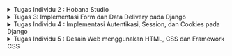 <details>
<summary> Tugas Individu 2 : Hobana Studio </summary>
Nama    : Clara Aurelia Setiady  <br>
NPM     : 23036217304  <br>
Kelas   : PBP C  

## Link PWS
http://clara-aurelia-hobanastudioo.pbp.cs.ui.ac.id

## Proses Pembuatan Proyek Django
1. Membuat repository baru dengan nama `hobana-studio`.
2. Membuat folder lokal baru dan menginisiasi git dengan:  
   ```bash
    git init
    ```
3. Clone repository tersebut dengan
    ```bash
   git clone <Link repository>
    ```
4. Mengaktifkan virtual environment dengan
   ```bash
   python -m venv env
    ```
    ```bash
   env\Scripts\activate
    ```
   - Virtual Environment ini membuat lingkungan terisolasi bagi proyek Python dan memungkinkan setiap proyek memiliki versi paket dan dependensi yang berbeda-beda tanpa mempengaruhi proyek lain. Berguna untuk menghindari konflik ketika bekerja pada banyak proyek.
    
8. Mempersiapkan modul / komponen yang diperlukan (library, framework, atau package) dengan membuat berkas requirements.txt yang berisi:
    ```
    django
    gunicorn
    whitenoise
    psycopg2-binary
    requests
    urllib3
    ```
    - Django -> framework web berbasis Python untuk membangun aplikasi web dengan cepat dan efisien.
    - Gunicorn -> Green Unicorn sebagai server produksi untuk aplikasi web Python dan menangani permintaan HTTP, agar ideal untuk deployment. 
    - WhiteNoise -> memungkinkan aplikasi untuk pengelolaan file statis (Ex: CSS, JavaScript, dan gambar) secara langsung tanpa memerlukan server HTTP tambahan.
    - Psycopg2-binary -> menghubungkan aplikasi Python dengan database query SQL.
    - Requests -> memudahkan pengiriman HTTP requests (GET / POST) dengan API sederhana, untuk mengambil data dari API eksternal.
    - Urllib3 -> mendasari requests, menyediakan alat untuk bekerja dengan koneksi HTTP, mendukung koneksi persistensi, menangani request HTTP
      
9. Meng-install requirements tersebut dengan
    ```
   python -m pip install -r requirements.txt
    ```
10. Membuat proyek Django dengan
    ```
    django-admin startproject hobana_studio .
    ```
12. Konfigurasi Proyek & Menjalankan Server. Pada settings.py, tambahkan string berikut pada ALLOWED_HOSTS:
    ```
    ...
    ALLOWED_HOSTS = ["localhost", "127.0.0.1"]
    ...
    ```
    Lalu, jalankan server dengan
    ```
    python manage.py runserver
    ```     
    - Dalam konteks deployment, `ALLOWED_HOSTS` berfungsi sebagai daftar host yang diizinkan untuk mengakses aplikasi web.  Dengan menetapkan nilai di atas, akan mengizinkan akses dari host lokal, artinya hanya bisa diakses dari jaringan sendiri saja. Namun, apabila men-deploy aplikasi ke suatu server, pastikan untuk menambahkan host dari server tersebut pada `ALLOWED_HOSTS`. Kalau jaringan lokal saja, berarti nama domain dan alamat IP khususnya `localhost` dan `127.0.0.1`. (sudah dapat diakses di `http://localhost:8000`)
    - Menghentikan Server -> `Control + C`    
    - Menonaktifkan Virtual Environment -> `deactivate`
14. Tambahkan berkas `.gitignore` dengan isi
    ```
    # Django
    *.log
    *.pot
    *.pyc
    __pycache__
    db.sqlite3
    media
    
    # Backup files
    *.bak
    
    # If you are using PyCharm
    # User-specific stuff
    .idea/**/workspace.xml
    .idea/**/tasks.xml
    .idea/**/usage.statistics.xml
    .idea/**/dictionaries
    .idea/**/shelf
    
    # AWS User-specific
    .idea/**/aws.xml
    
    # Generated files
    .idea/**/contentModel.xml
    .DS_Store
    
    # Sensitive or high-churn files
    .idea/**/dataSources/
    .idea/**/dataSources.ids
    .idea/**/dataSources.local.xml
    .idea/**/sqlDataSources.xml
    .idea/**/dynamic.xml
    .idea/**/uiDesigner.xml
    .idea/**/dbnavigator.xml
    
    # Gradle
    .idea/**/gradle.xml
    .idea/**/libraries
    
    # File-based project format
    *.iws
    
    # IntelliJ
    out/
    
    # JIRA plugin
    atlassian-ide-plugin.xml
    
    # Python
    *.py[cod]
    *$py.class
    
    # Distribution / packaging
    .Python build/
    develop-eggs/
    dist/
    downloads/
    eggs/
    .eggs/
    lib/
    lib64/
    parts/
    sdist/
    var/
    wheels/
    *.egg-info/
    .installed.cfg
    *.egg
    *.manifest
    *.spec
    
    # Installer logs
    pip-log.txt
    pip-delete-this-directory.txt
    
    # Unit test / coverage reports
    htmlcov/
    .tox/
    .coverage
    .coverage.*
    .cache
    .pytest_cache/
    nosetests.xml
    coverage.xml
    *.cover
    .hypothesis/
    
    # Jupyter Notebook
    .ipynb_checkpoints
    
    # pyenv
    .python-version
    
    # celery
    celerybeat-schedule.*
    
    # SageMath parsed files
    *.sage.py
    
    # Environments
    .env
    .venv
    env/
    venv/
    ENV/
    env.bak/
    venv.bak/
    
    # mkdocs documentation
    /site
    
    # mypy
    .mypy_cache/
    
    # Sublime Text
    *.tmlanguage.cache
    *.tmPreferences.cache
    *.stTheme.cache
    *.sublime-workspace
    *.sublime-project
    
    # sftp configuration file
    sftp-config.json
    
    # Package control specific files Package
    Control.last-run
    Control.ca-list
    Control.ca-bundle
    Control.system-ca-bundle
    GitHub.sublime-settings
    
    # Visual Studio Code
    .vscode/*
    !.vscode/settings.json
    !.vscode/tasks.json
    !.vscode/launch.json
    !.vscode/extensions.json
    .history
    ```
    - Berkas ini digunakan untuk menentukan berkas-berkas dan direktori yang dapat diabaikan oleh Git. Berkas yang tercantum tidak akan dilacak / diproses oleh Git

10. Unggah ke Repository dengan 
    ```
    git add .
    git commit -m "mau push git"
    git push -u origin <main>
    ```
    - Kalau ada perubahan dari repositorynya pull terlebih dahulu `git pull origin main`

11. Membuat aplikasi bernama main dengan
    ```
    python manage.py startapp main
    ```
    - Proyek (Project) adalah keseluruhan proyek web yang kamu bangun dengan menggunakan Django. Proyek berisi berbagai aplikasi yang berfungsi secara bersama untuk menciptakan situs web atau aplikasi web yang lengkap.
    - Aplikasi (Apps) adalah unit modular yang melakukan tugas-tugas spesifik dalam suatu proyek Django. Setiap aplikasi dapat memiliki model, tampilan, template, dan URL yang terkait dengannya. Aplikasi memungkinkanmu untuk membagi fungsionalitas proyek menjadi bagian-bagian terpisah yang dapat dikelola secara independen.
    - Ex : Django Project -> 1. Django App (Forum Diskusi), 2. Django App (List of Product), 3. Django App (Shopping Cart)

13. Menambahkan aplikasi tersebut ke `INSTALLED_APPS` pada berkas `settings.py`
    ```
    INSTALLED_APPS = [
        ...,
        'main'
    ]
    ```
14. Mengimplementasikan Template Dasar
    Pada main, buat direktori templates, lalu buat berkas baru main.html yang berisi:
    ```
    <h1>Aplikasi: </h1>
    <h1>{{ aplikasi }}</h1>
    
    <h5>NPM: </h5>
    <p>{{ npm }}<p>
    <h5>Name: </h5>
    <p>{{ name }}<p>
    <h5>Class: </h5>
    <p>{{ class }}<p>
    ```
    
14. Membuat views.py
    ```python
    from django.shortcuts import render
    
    # Create your views here.
    def show_main(request):
        context = {
            'aplikasi' : 'hobana studio',
            'npm' : '2306217304',
            'name': 'Clara Aurelia Setiady',
            'class': 'PBP C'
        }
    
        return render(request, "main.html", context)
    ```

15. Mengimplementasikan Model Dasar
Isi berkas models.py dengan  atribut name, price, description
    ```python
    from django.db import models
    
    class Product(models.Model):
        product_name = models.CharField(max_length=255)
        product_price = models.IntegerField
        product_description = models.TextField
    # Create your models here.
        @property
        def is_product_expensive(self):
            return self.product_price> 100000
    ```

16. Melakukan migrasi (cara Django melacak perubahan pada model basis data), 
    ```
    python manage.py makemigrations
    ```
    ```
    python manage.py migrate
    ```
    - Tiap kali ubah model atau nambah / ubah atribut harus melakukan migrasi

18. Menghubungkan View dan Template
    Integrasikan Komponen MVT. Pada view.py tambahkan:
    ```python
    from django.shortcuts import render
    
    # Create your views here.
    def show_main(request):
        context = {
            'aplikasi' : 'hobana studio',
            'npm' : '2306217304',
            'name': 'Clara Aurelia Setiady',
            'class': 'PBP C'
        }
    
        return render(request, "main.html", context)
    
    ```
    - Request -> objek permintaan HTTP yang dikirim oleh pengguna
    - Main.html -> berkas template yang digunakan untuk me-render tampilan
    - Context -> dictionary berisi data yang akan ditampilkan 

18. Routing URL, buat berkas `urls.py` di dalam direktori main, isi dengan:
    ```python
    from django.urls import path
    from main.views import show_main
    
    app_name = 'main'
    
    urlpatterns = [
        path(' ', show_main, name='show_main'),
    ]
    ```
    - urls.py untuk mengatur rute URL yang terkait dengan aplikasi main
    - Import path untuk mendefinisikan URL
    - Fungsi show_main sebagai tampilan yang akan ditampilkan ketika URL diakses
    - app_name diberikan untuk memberikan nama unik pada pola URL dalam aplikasi

19. Routing URL Proyek, buka berkas `urls.py` dalam direktori `hobana_studio` (bukan main), import fungsi include
    ```
    ...
    from django.urls import path, include
    ...
    ```
    
    ```
    urlpatterns = [
        ...
        path('', include('main.urls')),
        ...
    ]
    ```
    - urls.py pada proyek mengatur rute URL tingkat proyek
    - Include untuk mengimpor rute URL dari aplikasi lain (konteks ini, dari aplikasi main) ke dalam berkas urls.py proyek.
    - Path ‘ ‘ akan diarahkan ke rute yang didefinisikan dalam berkas urls.py aplikasi main. (kalau path nya ‘main/’, maka perlu akses https://localhost:8000/main/)

20. Deployment Melalui PWS, akses `https://pbp.cs.ui.ac.id` ,create new project (bebas), simpan project credentials, lalu pada settings.py proyek, tambahkan URL deployment PWS pada `ALLOWED_HOSTS` dengan format `<username-sso>-<nama proyek>.pbp.cs.ui.ac.id` -> `clara-aurelia-hobanastudio.pbp.cs.ui.ac.id`
    ```
    ALLOWED_HOSTS = ["localhost", "127.0.0.1", "clara-aurelia-hobanastudio.pbp.cs.ui.ac.id"]
    ```
    Apabila ada perubahan ketikkan:
    ```
    git push pws main:master
    ```


## 2. Buatlah bagan yang berisi request client ke web aplikasi berbasis Django beserta responnya dan jelaskan pada bagan tersebut kaitan antara urls.py, views.py, models.py, dan berkas html.
![Alt text](image/bagan_django.png)
![Alt text](image/bagan.png)

- **Client Request** -> User membuat permintaan HTTP (Ex: Mengunjungi URL di browser).
- **urls.py** -> memetakan URL yang diminta ke fungsi view yang sesuai di views.py
- **views.py** -> setelah URL diidentifikasi, Django memanggil fungsi view yang relevan di views.py. View berfungsi sebagai jembatan antara data yang diperlukan dari model dan template yang akan di-render.
- **models.py** -> View dapat berinteraksi dengan model di models.py untuk mengambil / memodifikasi data dari database. Model mendefinisikan struktur data dan bagaimana data disimpan di database.
- **Template html** -> View kemudian menggunakan template HTML untuk membangun halaman yang akan dikirim kembali ke client. Template berisi HTML dan dapat menggunakan variabel yang dikirim dari view untuk menampilkan data dinamis.
- **Client Response** -> Setelah template di render, hasilnya dikirim sebagai respons HTTP kembali ke Client dan Client dapat melihat tampilannya dalam browser web


## 3. Jelaskan fungsi git dalam pengembangan perangkat lunak!
- **Melacak Perubahan Kode**  
  Git mencatat setiap perubahan yang dilakukan, memungkinkan developer untuk melihat riwayat perubahan, memeriksa versi sebelumnya, dan membandingkan perbedaan antara versi. Git juga memungkinan pengembalian kode ke versi sebelumnya dengan muda.
- **Kolaborasi Tim**   
  Git memungkinkan developer untuk membuat branch untuk mengerjakan gitur / perbaikan baru secara terpisah. Setelah selesai, cabang dapat digabungkan (merge) kembali dengan kode utama.
- **Peningkatan Proses Pengembangan**   
  Git sering digunakan dalam pipeline Continuous Integration/Continuous Deployment (CI/CD) untuk otomatisasi build, pengujian, dan penyebaran kode. Ini meningkatkan efisiensi dan kecepatan pengembangan perangkat lunak.
- **Kolaborasi Terdistribusi**   
  Git adalah sistem terdistribusi, artinya setiap developer memiliki salinan lengkap dari seluruh riwayat proyek di repositori lokal mereka. Ini memungkinkan pengembang untuk bekerja secara offline dan sinkronisasi dengan repositori pusat saat mereka online.


## 4. Menurut Anda, dari semua framework yang ada, mengapa framework Django dijadikan permulaan pembelajaran pengembangan perangkat lunak?
- **Desain yang Terstruktur**   
  Django menyediakan berbagai fitur built-in (autentikasi, manajemen pengguna, dan admin panel) sehingga membantu pemula untuk fokus pada pengembangan fungsionalitas aplikasi.
- **Dokumentasi dan Komunitas yang Kuat**  
  Dokumentasi Django mencakup panduan, tutorial, dan referensi API yang membantu pemula memahami framework. Komunitas Django juga dapat dibilang besar dan aktif, sehingga banyak sumber daya tambahan untuk pembelajaran.
- **Efektif dan Efisien**  
  Django mudah diinstall dan sangat mudah untuk memulai aplikasi / proyek baru. Selain itu, Django memungkinkan pengembangan yang cepat berkat fitur-fitur seperti built-in autentikasi maupun ORM yang memudahkan interaksi dengan database. Django juga dirancang untuk berbagai skala, dari aplikasi kecil hingga proyek besar dan kompleks.
- **Penggunaan Python**  
  Bahasa pemrograman ini memiliki sintaks yang sederhana dan mudah dipahami, serta berguna untuk digunakan dalam berbagai bidang. Selain itu, Python memiliki ekosistem yang kaya dengan berbagai libraries dan tools yang dapat digunakan bersama Django.


## 5. Mengapa model pada Django disebut sebagai ORM?
- Model pada Django disebut sebagai ORM (Object-Relational Mapping) karena mereka merupakan bagian dari sistem ORM yang menghubungkan objek dalam kode Python dengan data yang disimpan dalam basis data relasional. ORM adalah teknik dalam pemrograman yang memungkinkan developer untuk berinteraksi dengan basis data menggunakan objek dan metode dalam bahasa pemrograman, alih-alih menggunakan SQL langsung.
</details>

<details>
<summary>Tugas 3: Implementasi Form dan Data Delivery pada Django</summary>
Nama    : Clara Aurelia Setiady  <br>
NPM     : 23036217304  <br>
Kelas   : PBP C  

## Proses Implementasi Checklist
### 1. Implementasi Skeleton sebagai Kerangka Views
   - Buat direktori `templates` pada direktori utama dan buat berkas HTML baru bernama `base.html`. Berkas ini berfungsi sebagai template dasar yang dapat digunakan sebagai kerangka umum untuk halaman web lainnya di dalam proyek.
       ```
       {% load static %}
       <!DOCTYPE html>
       <html lang="en">
       <head>
           <meta charset="UTF-8" />
           <meta name="viewport" content="width=device-width, initial-scale=1.0" />
           {% block meta %} {% endblock meta %}
       </head>
   
       <body>
           {% block content %} {% endblock content %}
       </body>
       </html>
       ```
 - Template tags `{% ... %}` berfungsi untuk memuat data secara dinamis dari Django ke HTML. Pada contoh di atas, tag tersebut di Django digunakan untuk mendefinisikan area dalam template yang dapat diganti oleh template turunan. Template turunan akan me-extend template dasar (pada contoh ini base.html) dan mengganti konten di dalam block ini sesuai kebutuhan.
- Lalu buka `settings.py` pada direktori `hobana_studio` dan tambahkan di bagian variabel `TEMPLATES`, agar berkas base.html terdekteksi sebagai berkas template
    ```
    ...
    TEMPLATES = [
        {
            'BACKEND': 'django.template.backends.django.DjangoTemplates',
            'DIRS': [BASE_DIR / 'templates'], # Tambahkan konten baris ini
            'APP_DIRS': True,
            ...
        }
    ]
    ...
    ```
    - Pastikan `APP_DIRS` bernilai True
- Ubah kode main.html di subdirektori main/templates/ dengan
    ```
    {% extends 'base.html' %}
    {% block content %}
    <h1>Mental Health Tracker</h1>

    <h5>NPM: </h5>
    <p>{{ npm }}<p>

    <h5>Name:</h5>
    <p>{{ name }}</p>

    <h5>Class:</h5>
    <p>{{ class }}</p>
    {% endblock content %}
    ```

    
### 2. Ubah Primary Key dari Integer ke UUID
 - Secara default, ID dari setiap objek model yang akan dibuat menggunakan tipe data integer yang incremental (start dari 1). Hal ini tidak aman karena bisa menjadi salah satu celah keamanan aplikasi Django
 - Untuk best practice harus ada perubahan di berkas models.py di subdirektori `main/`
    ```
    import uuid
    from django.db import models

    class Product(models.Model):
        id = models.UUIDField(primary_key = True, default=uuid.uuid4, editable=False)
        product_name = models.CharField(max_length=255)
        product_price = models.IntegerField
        product_description = models.TextField
    # Create your models here.
        @property
        def is_product_expensive(self):
            return self.product_price> 100000
    ```
    - Jangan lupa migrasi model karena ada perubahan dengan
    ```
    python manage.py makemigrations
    python manage.py migrate
    ```

    
### 3. Membuat form input data dan menampilkan data pada html
- Buat berkas baru pada direktori `main` dengan nama `forms.py` untuk membuat struktur form yang dapat menerima product baru. Lalu tambahkan kode berikut
```
from django.forms import ModelForm
from main.models import ProductEntry

class ProductEntryForm(ModelForm):
    class Meta:
        model = ProductEntry
        fields = ["product_name", "product_price", "product_description"]
```
 - `model = ProductEntry` untuk menunjukkan model yang akan digunakan untuk form, isi dari form akan disimpan dalam objek ProductEntry
 - `fields = ["product_name", "product_price", "product_description"]` untuk menunjukkan field dari model `ProductEntry` yang digunakan untuk form
- Buka berkas `views.py` pada direktori `main` dan tambahkan import berikut
```
from django.shortcuts import render, redirect   # Tambahkan import redirect di baris ini
from main.forms import ProductEntryForm
from main.models import ProductEntry
```
- Di `views.py` ini tambahkan untuk menghasilkan form yang dapat menambahkan data Product Entry secara otomatis ketika data disubmit dari form:
```
def create_product_entry(request):
    form = ProductEntryForm(request.POST or None)

    if form.is_valid() and request.method == "POST":
        form.save()
        return redirect('main:show_main')

    context = {'form': form}
    return render(request, "create_product_entry.html", context)
```
  - `form = ProductEntryForm(request.POST or None)` untuk membuat ProductEntryForm baru dengan memasukkan QueryDict berdasarkan input dari user pada `request.POST`.
  - `form.is_valid()` untuk memvalidasi isi input dari form tersebut
  - `form.save()` untuk membuat dan menyimpan data dari form
  - `return redirect ('main:show_main)` untuk melakukan redirect ke fungsi `show_main` pada views aplikasi `main` setelah data form berhasil disimpan
 - Ubah fungsi `show_main` yang udah ada di berkas views.py
    ```
    def show_main(request):
    product_entries = ProductEntry.objects.all()

    context = {
        'name': 'Clara Aurelia Setiady',
        'class': 'PBP C',
        'npm': '2306217304',
        'product_entries': product_entries
    }

    return render(request, "main.html", context)
    ```
     - `ProductEntry.objects.all()` untuk mengambil seluruh objek ProductEntry yang tersimpan pada database
- Buka `urls.py` yang ada pada direktori `main` dan import fungsi `create_product_entry`
```
from main.views import show_main, product_product_entry
```
- Tambahkan path URL ke variabel `urlpatterns` pada `urls.py` di `main`
```
urlpatterns = [
   ...
   path('create-product-entry', create_product_entry, name='create_product_entry'),
]
```
- Buat berkas HTML baru dengan nama `create_product_entry.html` pada direktori `main/templates`. Isi dengan kode
```
{% extends 'base.html' %} 
{% block content %}
<h1>Add New Product Entry</h1>

<form method="POST">
  {% csrf_token %}
  <table>
    {{ form.as_table }}
    <tr>
      <td></td>
      <td>
        <input type="submit" value="Add Product Entry" />
      </td>
    </tr>
  </table>
</form>

{% endblock %}
```
 - `<form method="POST>` untuk menandakan block untuk form dengan metode POST
 - `{% csrf_token %} adalah token yang berfungsi sebagai security dan di generate secara otomatis oleh Django untuk mencegah serangan berbahaya
 - `{{ form.as_table }} adalah template tag yang digunakan untuk menampilkan fields form yang sudah dibuat di `forms.py` sebagai table
 - `<input type="submit" value = "Add Product Entry"/>` digunakan sebagai tombol submit untuk mengirimkan request ke view `create_product_entry(request)'
- Buka `main.html` dan untuk menampilkan data produk dalam bentuk tabel serta tombol "Add New Product Entry" yang akan redirect ke halaman form dengan menambahkan kode berikut ke dalam `{% block content %}`
```
...
{% if not product_entries %}
<p>Belum ada data product pada aplikasi.</p>
{% else %}
<table>
  <tr>
    <th>Product Name</th>
    <th>Product Price</th>
    <th>Product Description</th>
  </tr>
  
  {% comment %} Berikut cara memperlihatkan data produk di bawah baris ini 
  {% endcomment %} 
  {% for product_entry in product_entries %}
  <tr>
    <td>{{product_entry.product_name}}</td>
    <td>{{product_entry.product_description}}</td>
    <td>{{product_entry.product_price}}</td>
  </tr>
  {% endfor %}
</table>
{% endif %} 

<br />

<a href="{% url 'main:create_product_entry' %}">
  <button>Add New Product Entry</button>
</a>
{% endblock content %}
```
- Coba jalankan 'http://localhost:8000/'


### 4. Mengembalikan Data dalam Bentuk XML
- Buka 'views.py' pada direktori 'main' dan tambahkan import
```
from django.http import HttpResponse
from django.core import serializers
```
- Setelah itu, buat fungsi baru yang menerima paramter request
```
def show_xml(request):
    data = ProductEntry.objects.all()
```
- Tambah return function berupa 'HttpResponse' yang berisi parameter data hasil query yang sudah diserialisasi menjadi XML dan parameter 'content_type="application/xml"'
```
def show_xml(request):
    data = ProductEntry.objects.all()
    return HttpResponse(serializers.serialize("xml", data), content_type="application/xml")
```
 - serializers -> untuk translate objek model menjadi format lain (contohnya XML)
- Buka `urls.py` pada direktori 'main' dan import fungsi barusan
```
from main.views import show_main, create_product_entry, show_xml
```


### 5. Mengembalikan Data dalam Bentuk JSON
- Pada `views.py` direktori 'main' buat sebuah fungsi baru dengan variabel di dalamnya yang menyimpan hasil query dari seluruh data yang ada pada ProoductEntry dan tmabahin return function
```
def show_json(request):
    data = ProductEntry.objects.all()
    return HttpResponse(serializers.serialize("json", data), content_type="application/json")
```
- Import fungsi barusan ke 'urls.py'
```
from main.views import show_main, create_product_entry, show_xml, show_json
```

- Tambahkan juga ke `urlpattern`
```
path('json/', show_json, name='show_json'),
```
- Bisa dicek dengan 'http://localhost:8000/json/'


### 6. Mengembalikan Data Berdasarkan ID dalam bentuk XML dan JSON
- Pada 'views.py' di direktori 'main' buat dua fungsi baru yang menerima parameter 'request' dan 'id', buat variabel terlebih dahulu
```
data = ProductEntry.objects.filter(pk=id)

def show_xml_by_id(request, id):
    data = ProductEntry.objects.filter(pk=id)
    return HttpResponse(serializers.serialize("xml", data), content_type="application/xml")

def show_json_by_id(request, id):
    data = ProductEntry.objects.filter(pk=id)
    return HttpResponse(serializers.serialize("json", data), content_type="application/json")
```
- Setelah itu import fungsi pada 'urls.py' dan tambahkan path url nya pada urlpatterns
```
from main.views import show_main, create_product_entry, show_xml, show_json, show_xml_by_id, show_json_by_id
```
```
path('xml/<str:id>/', show_xml_by_id, name='show_xml_by_id'),
path('json/<str:id>/', show_json_by_id, name='show_json_by_id'),
```


### 7. Penggunaan postman
- Jalankan server, lalu buat reuest baru dengan method 'GET'
- Melakukan Push ke PWS secara otomatis dengan
```
name: Push to PWS

on:
  push:
    branches: [ main ]
    paths-ignore:
        - '**.md'
  pull_request:
    branches: [ main ]
    paths-ignore:
        - '**.md'

jobs:
  build-and-push:
    runs-on: ubuntu-latest

    steps:
    - name: Checkout code
      uses: actions/checkout@v2
      with:
        fetch-depth: 0

    - name: Set up Git
      run: |
        git config --global user.name 'github-actions[bot]'
        git config --global user.email 'github-actions[bot]@users.noreply.github.com'

    - name: Check PWS remote, pull, merge, and push
      env:
        PWS_URL: ${{ secrets.PWS_URL }}
      run: |
          # Check if master branch exists locally
          if ! git show-ref --verify --quiet refs/heads/master; then
            echo "Creating master branch"
            git branch master
          fi
          
          # Switch to master branch
          git checkout master

          # Push to master branch and capture the output
          push_output=$(git push $PWS_URL main:master 2>&1)
          if [[ $? -ne 0 ]]; then
            echo "Push failed with output: $push_output"
            echo "Error: Unable to push changes. Please check the error message above and resolve any conflicts manually."
            exit 1
          fi
          echo "Push successful with output: $push_output"
```


## 2. Jelaskan mengapa kita memerlukan data delivery dalam pengimplementasian sebuah platform?
Data delivery penting untuk memastikan bahwa data yang dihasilkan, dikumpulkan, dan diproses oleh platform dapat diakses dan digunakan oleh berbagai pihak yang memerlukannya
- **Aksesibilitas dan Ketersediaan**   
  Memastikan data dapat diakses oleh pengguna yang membutuhkannya. Tanpa data delivery, pengguna mungkin tidak bisa mendapatkan data dengan cepat dan efisien
- **Integrasi Antarsistem**
  Data Delivery penting dalam pertukaran data antara sistem yang berbeda, seperti API, layanan web, atau database, sehingga setiap bagian dari ekosistem platform bisa saling berkomunikasi
- **Optimasi Kinerja dan Efisiensi**
  Data Delivery memastikan bahwa data ditransfer dengan cepat dan tanpa hambatan, sehingga platform dapat berjalan dengan baik dan lancar


## 3. Menurutmu, mana yang lebih baik antara XML dan JSON? Mengapa JSON lebih populer dibandingkan XML?
Menurut saya, XML dan JSON masing-masing memiliki kelebihan masing-masing. Meskipun begitu, JSON lebih populer dan dianggap lebih baik dikarenakan kesederhanaan dan keringkasannya. Berikut beberapa alasan tambahan yang mendukung pernyataan sebelumnya:
- **Lebih Cepat dan Efisien**   
  JSON lebih ringan dan pengiriman datanya lebih efisien jika dibandingkan dengan XML. Ukurannya yang lebih kecil membuat waktu pengirimannya lebih cepat dan penggunaan bandwidthnya lebih
- **Penggunaan dalam API dan Web Services**
  Banyak layanan API modern menggunakan JSON sebagai format default untuk komunikasi data
- **Parsing yang Lebih Mudah**
  JSON lebih cepat untuk diparse, terutama karena dukungannya yang menjadi bawaan di banyak bahasa pemrograman (JavaScript, Python, Ruby, dll)


## 4. Jelaskan fungsi dari method is_valid() pada form Django dan mengapa kita membutuhkan method tersebut?
  Method is_valid() pada form Django berfungsi untuk melakukan validasi data yang dimasukkan oleh pengguna melalui form. Method ini memastikan bahwa data yang diterima sesuai dengan aturan validasi yang telah didefinisikan dalam form tersebut.
  
  Alur Penggunaan:
  - Data Input: Pengguna mengirimkan data ke form (misalnya melalui formulir HTML).
  - Inisialisasi Form: Django membuat objek form dan mengisi data dari request POST ke form tersebut.
  - Validasi Data: is_valid() dijalankan untuk memeriksa apakah data yang diisi valid.
    - Jika valid, data bersih dapat diakses melalui form.cleaned_data dan dapat disimpan atau diproses lebih lanjut.
    - Jika tidak valid, error message dapat diambil dari form.errors dan ditampilkan kembali kepada pengguna.

**Mengapa Kita Membutuhkan is_valid()?**
- **Memastikan Keamanan Data:**
  Validasi data sangat penting untuk menjaga aplikasi dari data yang tidak sah atau berpotensi merusak. Misalnya, kita dapat memeriksa apakah data yang diterima adalah dalam format yang benar (seperti email, angka, tanggal, dsb.).
- **Mencegah Kesalahan Logika dan Aplikasi:**
  Jika data yang tidak valid diproses langsung tanpa validasi, ini dapat menyebabkan kesalahan dalam aplikasi, seperti crash, operasi yang gagal, atau data yang tidak diinginkan disimpan di basis data.
- **Penanganan Error yang Efisien:**
  Dengan is_valid(), pengembang dapat dengan mudah menangani error, karena pesan kesalahan otomatis dikumpulkan dan dapat ditampilkan di halaman form sehingga pengguna bisa memperbaiki input mereka.


## 5. Mengapa kita membutuhkan csrf_token saat membuat form di Django? Apa yang dapat terjadi jika kita tidak menambahkan csrf_token pada form Django? Bagaimana hal tersebut dapat dimanfaatkan oleh penyerang?
  `crsf_token` berguna untuk melindungi aplikasi dari serangan CSRF (Cross-Site Request Forgery). CSRF adalah jenis serangan di mana penyerang mencoba mengelabui pengguna yang telah diautentikasi untuk melakukan aksi yang tidak sah di situs web
  Alasan Menggunakan csrf_token:
   - CSRF token adalah mekanisme keamanan yang memastikan bahwa form yang dikirimkan berasal dari sumber yang sah (pengguna yang valid) dan bukan dari situs eksternal yang berbahaya.
   - Token ini adalah string acak yang dihasilkan secara unik untuk setiap sesi pengguna atau request tertentu, dan harus dikirimkan bersama form untuk memvalidasi bahwa aksi yang dilakukan oleh pengguna sah.

   Jika kita tidak menambahkan csrf_token pada form di Django, aplikasi menjadi rentan terhadap serangan CSRF. Tanpa token ini, penyerang dapat membuat sebuah halaman yang berisi form tersembunyi atau skrip yang secara otomatis mengirimkan permintaan ke aplikasi Django. Jika pengguna sudah login ke aplikasi tersebut, permintaan akan diproses seolah-olah itu permintaan yang sah, meskipun sebenarnya dimanipulasi oleh penyerang.
   Penyerang bisa:
   - Mengirimkan permintaan palsu ke server atas nama pengguna yang sah tanpa sepengetahuan mereka.
   - Melakukan aksi tidak sah seperti perubahan password, transaksi finansial, atau pengiriman data sensitif jika pengguna sudah login dan terautentikasi.
   - Menggunakan metode seperti phishing, di mana pengguna diarahkan ke halaman berbahaya yang mengirimkan permintaan CSRF ke aplikasi yang rentan.
   Contohnya, jika sebuah aplikasi bank tidak menggunakan csrf_token, penyerang bisa mengirimkan form tersembunyi dari situs lain yang, ketika dibuka oleh pengguna yang sudah login, akan mengirimkan permintaan transfer uang tanpa disadari.

   Dengan csrf_token, server bisa memverifikasi apakah permintaan itu sah berasal dari aplikasi itu sendiri, sehingga mencegah serangan CSRF.


## 6. Screenshot Postman
![Alt text](image/id_ss.png)
![Alt text](image/json_id_ss.png)
![Alt text](image/json_ss.png)
![Alt text](image/xml_ss.png)
</details>

<details>
  <summary> Tugas Individu 4 : Implementasi Autentikasi, Session, dan Cookies pada Django</summary>
  Nama    : Clara Aurelia Setiady  <br>
  NPM     : 23036217304  <br>
  Kelas   : PBP C  

  ## 1. Proses Implementasi
  ### Mengimplementasikan Fungsi Registrasi, Login, dan Logout
  - Tambahkan import `UserCreationForm` dan `messages` pada `views.py` subdirektori `main`
  ```
  from django.contrib.auth.forms import UserCreationForm
  from django.contrib import messages
  ```
    - `UserCreationForm` memudahkan pembuatan registration form.
  - Tambahkan fungsi `register` ke dalam file tersebut untuk menghasilkan formulir registrasi secara otomatis dan menghasilkan akun pengguna ketika data sudah disubmit dari form.
  ```
  def register(request):
      form = UserCreationForm()

      if request.method == "POST":
          form = UserCreationForm(request.POST)
          if form.is_valid():
              form.save()
              messages.success(request, 'Your account has been successfully created!')
              return redirect('main:login')
      context = {'form':form}
      return render(request, 'register.html', context)
  ```
  - Buat file baru dengan `register.html` . Isi dengan:
  ```
  {% extends 'base.html' %}

  {% block meta %}
  <title>Register</title>
  {% endblock meta %}

  {% block content %}

  <div class="login">
    <h1>Register</h1>

    <form method="POST">
      {% csrf_token %}
      <table>
        {{ form.as_table }}
        <tr>
          <td></td>
          <td><input type="submit" name="submit" value="Daftar" /></td>
        </tr>
      </table>
    </form>

    {% if messages %}
    <ul>
      {% for message in messages %}
      <li>{{ message }}</li>
      {% endfor %}
    </ul>
    {% endif %}
  </div>

  {% endblock content %}
  ```
  - Pada `urls.py` import fungsi register tadi dan juga urlpatterns
  ```
  from main.views import register
  ```
  ```
  urlpatterns = [
      ...
      path('register/', register, name='register'),
  ]
  ```
  
  2. Membuat Fungsi Login
  - Pada `views.py` , import `authenticate`, `login`, `AuthenticationForm`
  ```
  from django.contrib.auth.forms import UserCreationForm, AuthenticationForm
  from django.contrib.auth import authenticate, login
  ```
    - `authenticate` dan `login` adalah fungsi bawaan Django
  - Tambahkan function `login_user` pada `views.py`
  ```
  def login_user(request):
    if request.method == 'POST':
        form = AuthenticationForm(data=request.POST)

        if form.is_valid():
              user = form.get_user()
              login(request, user)
              return redirect('main:show_main')

    else:
        form = AuthenticationForm(request)
    context = {'form': form}
    return render(request, 'login.html', context)
  ```
  - Buat berkas dengan nama `login.html`, isi dengan
  ```
  {% extends 'base.html' %}

  {% block meta %}
  <title>Login</title>
  {% endblock meta %}

  {% block content %}
  <div class="login">
    <h1>Login</h1>

    <form method="POST" action="">
      {% csrf_token %}
      <table>
        {{ form.as_table }}
        <tr>
          <td></td>
          <td><input class="btn login_btn" type="submit" value="Login" /></td>
        </tr>
      </table>
    </form>

    {% if messages %}
    <ul>
      {% for message in messages %}
      <li>{{ message }}</li>
      {% endfor %}
    </ul>
    {% endif %} Don't have an account yet?
    <a href="{% url 'main:register' %}">Register Now</a>
  </div>

  {% endblock content %}
  ```
  - Pada `urls.py` tambahkan import fungsi dan path url
  ```
  from main.views import login_user
  ```
  ```
  urlpatterns = [
    ...
    path('login/', login_user, name='login'),
  ]
  ```
  3. Membuat Fungsi Logout
  - Pada `views.py` tambahkan import logout dan fungsi di bawah:
  ```
  from django.contrib.auth import logout
  ```
  ```
  def logout_user(request):
    logout(request)
    return redirect('main:login')
  ```
  - Pada `main/templates` dan tambahkan kode berikut:
  ```
  <a href="{% url 'main:logout' %}">
    <button>Logout</button>
  </a>
  ```
  - Buka `urls.py` dan `urlpatterns`
  ```
  from main.views import logout_user
  ```
  ```
  urlpatterns = [
    ...
    path('logout/', logout_user, name='logout'),
  ]
  ```

  4. Merestriksi Akses Halaman Main
  - Pada `views.py` dan tambahkan import `login_required`
  ```
  from django.contrib.auth.decorators import login_required
  ```
  -Untuk membuat halaman main hanya dappat diakses oleh pengguna yang sudah login, tambahkan potongan kode berikut di atas fungsi `show_main`
  ```
  @login_required(login_url='/login')
  def show_main(request):
  ```

  5. Buat dua akun pengguna dengan tiga dummy data

  ### Menghubungkan Model Product dengan User
  - Pada `models.py`, tambahkan kode berikut:
  ```
  from django.contrib.auth.models import User
  ```
  - Tambahkan potongan kode berikut pada model yang sudah dibuat:
  ```
  class ProductEntry(models.Model):
      user = models.ForeignKey(User, on_delete=models.CASCADE)
      ...
  ```
  - Pada `views.py`, ubah kode create_product_entry
  ```
  def create_product_entry(request):
      form = ProductEntryForm(request.POST or None)

      if form.is_valid() and request.method == "POST":
          product_entry = form.save(commit=False)
          product_entry.user = request.user
          product_entry.save()
          return redirect('main:show_main')

      context = {'form': form}
      return render(request, "create_product_entry.html", context)
  ...
  ``` 
  - Ubah `product_entries` dan `context` pada `show_main`   
  ```
  def show_main(request):
      mood_entries = MoodEntry.objects.filter(user=request.user)

      context = {
          'name': request.user.username,
      }
  ```  

  ### Menggunakan Data dari Cookies
  - Pada `views.py`, tambahkan:
    ```
    import datetime
    from django.http import HttpResponseRedirect
    from django.urls import reverse
    ```
  - Pada function `login_user`, tambahkan fungsionalitas tambah cookie (untuk melihat kapan terakhir kali pengguna login)
  ```
  if form.is_valid():
    user = form.get_user()
    login(request, user)
    response = HttpResponseRedirect(reverse("main:show_main"))
    response.set_cookie('last_login', str(datetime.datetime.now()))
    return response
  ```
  - Tambahkan kode `last_login` berikut ke variabel context
  ```
  context = {
      'name': 'Pak Bepe',
      'class': 'PBP D',
      'npm': '2306123456',
      'mood_entries': mood_entries,
      'last_login': request.COOKIES['last_login'],
  }
  ```
  - Ubah fungsi `logout_user`
  ```
  def logout_user(request):
      logout(request)
      response = HttpResponseRedirect(reverse('main:login'))
      response.delete_cookie('last_login')
      return response
  ```
  ## 2. Apa perbedaan antara `HttpResponseRedirect()` dan `redirect()`
 Keduanya mengarahkan pengguna ke URL lain, tetapi terdapat juga beberapa perbedaan sebagai berikut:
 a. **Kegunaan**
   `redirect()` lebih mudah digunakan karena dapat menangani nama view dan objek model, sedangkan `HttpResponseRedirect()` hanya menerima URL String
 b. **Fleksibilitas**
   `redirect()` memiliki kemampuan ekstra untuk otomatis membangun URL dari nama view / objek model, sehingga lebih efisien dalam banyak kasus
    
  ## 3. Jelaskan cara kerja penghubungan model `Product` dengan `User`!
  Model `Product` dapat dihubungkan dengan model `User` dalam Django menggunakan relasi **ForeignKey**. Relasi ini memungkinkan setiap produk yang dibuat oleh pengguna terasosiasi dengan pengguna tertentu. Dalam hal ini, model `Product` akan memiliki field `owner` yang merupakan **ForeignKey** ke model `User`. ForeignKey ini mengindikasikan bahwa satu pengguna dapat memiliki banyak produk, tetapi setiap produk hanya dimiliki oleh satu pengguna (relasi many-to-one). 
  
  Ketika pengguna membuat produk baru, Django akan otomatis mengaitkan produk tersebut dengan pengguna yang sedang login melalui `request.user`. Selain itu, jika pengguna tersebut dihapus dari sistem, semua produk yang terkait dengannya akan dihapus juga, jika kita menggunakan opsi `on_delete=models.CASCADE`. Hubungan ini memudahkan dalam mengelola dan memfilter produk berdasarkan pengguna, misalnya menampilkan hanya produk-produk yang dimiliki oleh pengguna yang sedang login.

  ## 4. Apa perbedaan antara authentication dan authorization, apakah yang dilakukan saat pengguna login? Jelaskan bagaimana Django mengimplementasikan kedua konsep tersebut.
  **Perbedaan**
  - **Authentication** adalah proses untuk memverifikasi identitas pengguna. Ini mencakup langkah-langkah yang memastikan bahwa seseorang yang mengklaim sebagai pengguna tertentu adalah benar-benar pengguna tersebut.
    - Contohnya adalah ketika pengguna memasukkan nama pengguna dan kata sandi untuk masuk ke dalam aplikasi.
  - **Authorization** adalah proses untuk menentukan apakah pengguna yang sudah terotentikasi memiliki izin untuk mengakses sumber daya tertentu atau melakukan tindakan tertentu dalam aplikasi.
    - Contohnya adalah menentukan apakah pengguna tertentu dapat mengedit data, menghapus entri, atau mengakses halaman tertentu berdasarkan peran mereka.
  
  **Proses Saat Pengguna Login**
  - Saat pengguna melakukan login, sistem akan melakukan authentication terlebih dahulu. Jika pengguna berhasil diotentikasi (misalnya, dengan memverifikasi nama pengguna dan kata sandi), maka pengguna akan dianggap sebagai pengguna yang terautentikasi. Selanjutnya, authorization akan menentukan apa yang boleh dan tidak boleh dilakukan oleh pengguna tersebut berdasarkan hak akses yang telah diberikan.

  **Implementasi pada Django**
  - **Authentication**
    Django menyediakan sistem authentication built-in yang mudah digunakan. Anda bisa menggunakan model `User` dari `django.contrib.auth.models`, yang menyediakan metode untuk memverifikasi kredensial pengguna.
  - **Authorization**
    Setelah pengguna berhasil login, Django memungkinkan Anda untuk mengatur izin (permissions) untuk pengguna dan grup. Anda dapat menggunakan decorators seperti `@login_required` untuk melindungi view dari akses pengguna yang tidak terautentikasi.
    
  ## 5. Bagaimana Django mengingat pengguna yang telah login? Jelaskan kegunaan lain dari cookies dan apakah semua cookies aman digunakan?
  Django mengingat pengguna yang telah login melalui penggunaan session yang disimpan di cookies. Saat pengguna berhasil login, Django membuat session untuk pengguna tersebut dan menyimpan session ID di dalam cookie di sisi klien. Setiap kali pengguna mengirimkan request baru ke server, browser mereka mengirimkan cookie tersebut, sehingga Django dapat mengidentifikasi session yang sesuai dengan pengguna tersebut. Inilah bagaimana Django "mengingat" pengguna yang sudah login dalam sesi selanjutnya tanpa perlu login ulang selama session tersebut masih aktif.

  ### Kegunaan Lain dari Cookies:
  1. **Penyimpanan Preferensi Pengguna**
  - Cookies sering digunakan untuk menyimpan preferensi pengguna, seperti pilihan bahasa, tema, atau pengaturan lainnya yang membuat pengalaman pengguna lebih personal.
  2. **Pelacakan Pengguna (Tracking)**
  - Cookies dapat digunakan untuk melacak aktivitas pengguna di berbagai halaman atau situs web, seperti untuk tujuan analitik atau personalisasi iklan.
  3. **Keranjang Belanja (Shopping Cart)**
  - Cookies dapat menyimpan data sementara seperti barang-barang yang ditambahkan ke keranjang belanja selama pengguna menjelajahi situs e-commerce.

  ### Apakah semua Cookies aman?
  Tidak semua cookies aman, dan penggunaannya bisa menghadirkan risiko keamanan jika tidak dikelola dengan benar. Beberapa faktor yang perlu dipertimbangkan:
  1. **Cookies Aman (Secure Cookies)**
  - Cookies dapat diatur untuk hanya dikirimkan melalui koneksi aman (HTTPS) dengan menggunakan atribut Secure. Ini memastikan bahwa cookies tidak bocor selama pengiriman dalam jaringan yang tidak aman.
  2. **HttpOnly Cookies**
  - Atribut HttpOnly dapat diterapkan pada cookies untuk mencegah akses mereka dari JavaScript. Ini mencegah serangan Cross-Site Scripting (XSS), di mana penyerang bisa mencuri cookies pengguna melalui skrip yang disisipkan.
  3. **Cross-Site Request Forgery (CSRF)**
  - Cookies juga rentan terhadap serangan CSRF, di mana penyerang bisa mengeksploitasi session cookies untuk mengirimkan request yang tampak sah atas nama pengguna. Django mengatasi masalah ini dengan menggunakan token CSRF yang harus dikirim bersama request POST untuk memverifikasi bahwa request benar-benar berasal dari pengguna yang terautentikasi.
  4. **Cookies yang Tersimpan Secara Tidak Aman**
  - Cookies yang tidak dienkripsi atau disimpan di klien tanpa pengamanan dapat dengan mudah dicuri atau dimodifikasi oleh pihak ketiga jika situs web atau aplikasi tidak menggunakan metode pengamanan seperti HTTPS.

</details>

<details>
  <summary> Tugas Individu 5 : Desain Web menggunakan HTML, CSS dan Framework CSS</summary>
  Nama    : Clara Aurelia Setiady  <br>
  NPM     : 23036217304  <br>
  Kelas   : PBP C  
  
  ## 1. Pengimpelemntasan checklist
  ### A. Implementasikan fungsi menghapus dan mengedeit product
  - Langkah pertama adalah menambahkan Tailwind pada file `base.html`
  ```
  <head>
  {% block meta %}
      <meta charset="UTF-8" />
      <meta name="viewport" content="width=device-width, initial-scale=1">
  {% endblock meta %}
  <script src="https://cdn.tailwindcss.com">
  </script>
  </head>
  ```
    - `<meta name="viewport">` -> agar responsive
  - Selanjutnya tambahkan fungsi edit dan hapus pada `views.py`
  ```
  def edit_product(request, id):
    # Get product entry berdasarkan id
    product = ProductEntry.objects.get(pk = id)

    # Set producct entry sebagai instance dari form
    form = ProductEntryForm(request.POST or None, instance=mood)

    if form.is_valid() and request.method == "POST":
        # Simpan form dan kembali ke halaman awal
        form.save()
        return HttpResponseRedirect(reverse('main:show_main'))

    context = {'form': form}
    return render(request, "edit_mood.html", context)
  ```
  ```
  def delete_product(request, id):
    # Get mood berdasarkan id
    product = ProductEntry.objects.get(pk = id)
    # Hapus mood
    product.delete()
    # Kembali ke halaman awal
    return HttpResponseRedirect(reverse('main:show_main'))
  ```
  - dan buat file html baru pada subdirektori `main/templates`, `edit_product.html`
  ```
  {% extends 'base.html' %}

  {% load static %}

  {% block content %}

  <h1>Edit Mood</h1>

  <form method="POST">
      {% csrf_token %}
      <table>
          {{ form.as_table }}
          <tr>
              <td></td>
              <td>
                  <input type="submit" value="Edit Product"/>
              </td>
          </tr>
      </table>
  </form>

  {% endblock %}
  ```
  - Import pada `urls.py` dan tambahkan path url pada `urlpatterns`
  ```
  from main.views import edit_product
  from main.views import delete_product
  ```
  ```
  ...
  path('edit-product/<uuid:id>', edit_product, name='edit_product'),
  ...
  path('delete/<uuid:id>', delete_product, name='delete_product'), # sesuaikan dengan nama fungsi yang dibuat
  ...
  ...
  ```
  - Pada `main.html` ubah kode dengan
  ```
  ...
  <tr>
      ...
      <td>
          <a href="{% url 'main:edit_product' product_entry.pk %}">
              <button>
                  Edit
              </button>
          </a>
      </td>
  </tr>
  ...
  ```
  ```
  ...
  <tr>
      ...
      <td>
          <a href="{% url 'main:edit_mood' mood_entry.pk %}">
              <button>
                  Edit
              </button>
          </a>
      </td>
      <td>
          <a href="{% url 'main:delete_mood' mood_entry.pk %}">
              <button>
                  Delete
              </button>
          </a>
      </td>
  </tr>
  ...
  ```
  - Konfigurasi Static Files pada Aplikasi
  Pada `settings.py`, tambahkan middleware WhiteNoise
  ```
  ...
  MIDDLEWARE = [
      'django.middleware.security.SecurityMiddleware',
      'whitenoise.middleware.WhiteNoiseMiddleware', #Tambahkan tepat di bawah SecurityMiddleware
      ...
  ]
  ...
  ```
    - WhiteNoise ini membuat Django bisa mengelola file statis secara otomatis dalam mode produksi (DEBUG=False) tanpa perlu konfigurasi yang kompleks
  - Pada `settings.py`
  ```
  ...
  STATIC_URL = '/static/'
  if DEBUG:
      STATICFILES_DIRS = [
          BASE_DIR / 'static' # merujuk ke /static root project pada mode development
      ]
  else:
      STATIC_ROOT = BASE_DIR / 'static' # merujuk ke /static root project pada mode production
  ...
  ```

  ### B. Kustomisasi halaman login, register, dan tambah product
  - Buat file `global.css` di `static/css`. Lalu hubungkan dengan script Tailwind di base.html
  ```
  {% load static %}
  <!DOCTYPE html>
  <html lang="en">
    <head>
      <meta charset="UTF-8" />
      <meta name="viewport" content="width=device-width, initial-scale=1.0" />
      {% block meta %} {% endblock meta %}
      <script src="https://cdn.tailwindcss.com"></script>
      <link rel="stylesheet" href="{% static 'css/global.css' %}"/>
    </head>
    <body>
      {% block content %} {% endblock content %}
    </body>
  </html>
  ```
  - Tambahkan custom styling ke global.css
  ```
  .form-style form input, form textarea, form select {
      width: 100%;
      padding: 0.5rem;
      border: 2px solid #bcbcbc;
      border-radius: 0.375rem;
  }
  .form-style form input:focus, form textarea:focus, form select:focus {
      outline: none;
      border-color: #674ea7;
      box-shadow: 0 0 0 3px #674ea7;
  }
  @keyframes shine {
      0% { background-position: -200% 0; }
      100% { background-position: 200% 0; }
  }
  .animate-shine {
      background: linear-gradient(120deg, rgba(255, 255, 255, 0.3), rgba(255, 255, 255, 0.1) 50%, rgba(255, 255, 255, 0.3));
      background-size: 200% 100%;
      animation: shine 3s infinite;
  }
  ```
  - Styling Halaman Login
  ```
  {% extends 'base.html' %}

  {% block meta %}
  <title>Login</title>
  {% endblock meta %}

  {% block content %}
  <div class="min-h-screen flex items-center justify-center w-screen bg-gray-100 py-12 px-4 sm:px-6 lg:px-8">
    <div class="max-w-md w-full space-y-8">
      <div>
        <h2 class="mt-6 text-center text-black text-3xl font-extrabold text-gray-900">
          Login to your account
        </h2>
      </div>
      <form class="mt-8 space-y-6" method="POST" action="">
        {% csrf_token %}
        <input type="hidden" name="remember" value="true">
        <div class="rounded-md shadow-sm -space-y-px">
          <div>
            <label for="username" class="sr-only">Username</label>
            <input id="username" name="username" type="text" required class="appearance-none rounded-none relative block w-full px-3 py-2 border border-gray-300 placeholder-gray-500 text-gray-900 rounded-t-md focus:outline-none focus:ring-indigo-500 focus:border-indigo-500 focus:z-10 sm:text-sm" placeholder="Username">
          </div>
          <div>
            <label for="password" class="sr-only">Password</label>
            <input id="password" name="password" type="password" required class="appearance-none rounded-none relative block w-full px-3 py-2 border border-gray-300 placeholder-gray-500 text-gray-900 rounded-b-md focus:outline-none focus:ring-indigo-500 focus:border-indigo-500 focus:z-10 sm:text-sm" placeholder="Password">
          </div>
        </div>

        <div>
          <button type="submit" class="group relative w-full flex justify-center py-2 px-4 border border-transparent text-sm font-medium rounded-md text-white bg-indigo-600 hover:bg-indigo-700 focus:outline-none focus:ring-2 focus:ring-offset-2 focus:ring-indigo-500">
            Sign in
          </button>
        </div>
      </form>

      {% if messages %}
      <div class="mt-4">
        {% for message in messages %}
        {% if message.tags == "success" %}
              <div class="bg-green-100 border border-green-400 text-green-700 px-4 py-3 rounded relative" role="alert">
                  <span class="block sm:inline">{{ message }}</span>
              </div>
          {% elif message.tags == "error" %}
              <div class="bg-red-100 border border-red-400 text-red-700 px-4 py-3 rounded relative" role="alert">
                  <span class="block sm:inline">{{ message }}</span>
              </div>
          {% else %}
              <div class="bg-blue-100 border border-blue-400 text-blue-700 px-4 py-3 rounded relative" role="alert">
                  <span class="block sm:inline">{{ message }}</span>
              </div>
          {% endif %}
        {% endfor %}
      </div>
      {% endif %}

      <div class="text-center mt-4">
        <p class="text-sm text-black">
          Don't have an account yet?
          <a href="{% url 'main:register' %}" class="font-medium text-indigo-200 hover:text-indigo-300">
            Register Now
          </a>
        </p>
      </div>
    </div>
  </div>
  {% endblock content %}
  ```
  - Styling Halaman Register
  ```
  {% extends 'base.html' %}

  {% block meta %}
  <title>Register</title>
  {% endblock meta %}

  {% block content %}
  <div class="min-h-screen flex items-center justify-center bg-gray-100 py-12 px-4 sm:px-6 lg:px-8">
    <div class="max-w-md w-full space-y-8 form-style">
      <div>
        <h2 class="mt-6 text-center text-3xl font-extrabold text-black">
          Create your account
        </h2>
      </div>
      <form class="mt-8 space-y-6" method="POST">
        {% csrf_token %}
        <input type="hidden" name="remember" value="true">
        <div class="rounded-md shadow-sm -space-y-px">
          {% for field in form %}
            <div class="{% if not forloop.first %}mt-4{% endif %}">
              <label for="{{ field.id_for_label }}" class="mb-2 font-semibold text-black">
                {{ field.label }}
              </label>
              <div class="relative">
                {{ field }}
                <div class="absolute inset-y-0 right-0 pr-3 flex items-center pointer-events-none">
                  {% if field.errors %}
                    <svg class="h-5 w-5 text-red-500" fill="currentColor" viewBox="0 0 20 20">
                      <path fill-rule="evenodd" d="M18 10a8 8 0 11-16 0 8 8 0 0116 0zm-7 4a1 1 0 11-2 0 1 1 0 012 0zm-1-9a1 1 0 00-1 1v4a1 1 0 102 0V6a1 1 0 00-1-1z" clip-rule="evenodd" />
                    </svg>
                  {% endif %}
                </div>
              </div>
              {% if field.errors %}
                {% for error in field.errors %}
                  <p class="mt-1 text-sm text-red-600">{{ error }}</p>
                {% endfor %}
              {% endif %}
            </div>
          {% endfor %}
        </div>

        <div>
          <button type="submit" class="group relative w-full flex justify-center py-2 px-4 border border-transparent text-sm font-medium rounded-md text-white bg-indigo-600 hover:bg-indigo-700 focus:outline-none focus:ring-2 focus:ring-offset-2 focus:ring-indigo-500">
            Register
          </button>
        </div>
      </form>

      {% if messages %}
      <div class="mt-4">
        {% for message in messages %}
        <div class="bg-red-100 border border-red-400 text-red-700 px-4 py-3 rounded relative" role="alert">
          <span class="block sm:inline">{{ message }}</span>
        </div>
        {% endfor %}
      </div>
      {% endif %}

      <div class="text-center mt-4">
        <p class="text-sm text-black">
          Already have an account?
          <a href="{% url 'main:login' %}" class="font-medium text-indigo-200 hover:text-indigo-300">
            Login here
          </a>
        </p>
      </div>
    </div>
  </div>
  {% endblock content %}
  ```

  - Styling Halaman Home
  ```
  <div class="bg-indigo-700 rounded-xl overflow-hidden border-2 border-indigo-800">
      <div class="p-4 animate-shine">
        <h5 class="text-lg font-semibold text-gray-200">{{ title }}</h5>
        <p class="text-white">{{ value }}</p>
      </div>
  </div>
  ```
  - Buat file `card_product` pada `main/templates`
  ```
  <div class="relative break-inside-avoid">
    <div class="absolute top-2 z-10 left-1/2 -translate-x-1/2 flex items-center -space-x-2">
      <div class="w-[3rem] h-8 bg-gray-200 rounded-md opacity-80 -rotate-90"></div>
      <div class="w-[3rem] h-8 bg-gray-200 rounded-md opacity-80 -rotate-90"></div>
    </div>
    <div class="relative top-5 bg-indigo-100 shadow-md rounded-lg mb-6 break-inside-avoid flex flex-col border-2 border-indigo-300 transform rotate-1 hover:rotate-0 transition-transform duration-300">
      <div class="bg-indigo-200 text-gray-800 p-4 rounded-t-lg border-b-2 border-indigo-300">
        <h3 class="font-bold text-xl mb-2">{{mood_entry.mood}}</h3>
        <p class="text-gray-600">{{mood_entry.time}}</p>
      </div>
      <div class="p-4">
        <p class="font-semibold text-lg mb-2">My Feeling</p> 
        <p class="text-gray-700 mb-2">
          <span class="bg-[linear-gradient(to_bottom,transparent_0%,transparent_calc(100%_-_1px),#CDC1FF_calc(100%_-_1px))] bg-[length:100%_1.5rem] pb-1">{{mood_entry.feelings}}</span>
        </p>
        <div class="mt-4">
          <p class="text-gray-700 font-semibold mb-2">Intensity</p>
          <div class="relative pt-1">
            <div class="flex mb-2 items-center justify-between">
              <div>
                <span class="text-xs font-semibold inline-block py-1 px-2 uppercase rounded-full text-indigo-600 bg-indigo-200">
                  {% if mood_entry.mood_intensity > 10 %}10+{% else %}{{mood_entry.mood_intensity}}{% endif %}
                </span>
              </div>
            </div>
            <div class="overflow-hidden h-2 mb-4 text-xs flex rounded bg-indigo-200">
              <div style="width:{% if mood_entry.mood_intensity > 10 %}100%{% else %}{{ mood_entry.mood_intensity }}0%{% endif %}" class="shadow-none flex flex-col text-center whitespace-nowrap text-white justify-center bg-indigo-500"></div>
            </div>
          </div>
        </div>
      </div>
    </div>
    <div class="absolute top-0 -right-4 flex space-x-1">
      <a href="{% url 'main:edit_mood' mood_entry.pk %}" class="bg-yellow-500 hover:bg-yellow-600 text-white rounded-full p-2 transition duration-300 shadow-md">
        <svg xmlns="http://www.w3.org/2000/svg" class="h-9 w-9" viewBox="0 0 20 20" fill="currentColor">
          <path d="M13.586 3.586a2 2 0 112.828 2.828l-.793.793-2.828-2.828.793-.793zM11.379 5.793L3 14.172V17h2.828l8.38-8.379-2.83-2.828z" />
        </svg>
      </a>
      <a href="{% url 'main:delete_mood' mood_entry.pk %}" class="bg-red-500 hover:bg-red-600 text-white rounded-full p-2 transition duration-300 shadow-md">
        <svg xmlns="http://www.w3.org/2000/svg" class="h-9 w-9" viewBox="0 0 20 20" fill="currentColor">
          <path fill-rule="evenodd" d="M9 2a1 1 0 00-.894.553L7.382 4H4a1 1 0 000 2v10a2 2 0 002 2h8a2 2 0 002-2V6a1 1 0 100-2h-3.382l-.724-1.447A1 1 0 0011 2H9zM7 8a1 1 0 012 0v6a1 1 0 11-2 0V8zm5-1a1 1 0 00-1 1v6a1 1 0 102 0V8a1 1 0 00-1-1z" clip-rule="evenodd" />
        </svg>
      </a>
    </div>
  </div>
  ```
  - Modifikasi `main.html`
  ```
  {% extends 'base.html' %}
  {% load static %}

  {% block meta %}
  <title>Mental Health Tracker</title>
  {% endblock meta %}
  {% block content %}
  {% include 'navbar.html' %}
  <div class="overflow-x-hidden px-4 md:px-8 pb-8 pt-24 min-h-screen bg-gray-100 flex flex-col">
    <div class="p-2 mb-6 relative">
      <div class="relative grid grid-cols-1 z-30 md:grid-cols-3 gap-8">
        {% include "card_info.html" with title='NPM' value=npm %}
        {% include "card_info.html" with title='Name' value=name %}
        {% include "card_info.html" with title='Class' value=class %}
      </div>
      <div class="w-full px-6  absolute top-[44px] left-0 z-20 hidden md:flex">
        <div class="w-full min-h-4 bg-indigo-700">
        </div>
      </div>
      <div class="h-full w-full py-6  absolute top-0 left-0 z-20 md:hidden flex ">
        <div class="h-full min-w-4 bg-indigo-700 mx-auto">
        </div>
      </div>
  </div>
      <div class="px-3 mb-4">
        <div class="flex rounded-md items-center bg-indigo-600 py-2 px-4 w-fit">
          <h1 class="text-white text-center">Last Login: {{last_login}}</h1>
        </div>
      </div>
      <div class="flex justify-end mb-6">
          <a href="{% url 'main:create_mood_entry' %}" class="bg-indigo-600 hover:bg-indigo-700 text-white font-bold py-2 px-4 rounded-lg transition duration-300 ease-in-out transform hover:-translate-y-1 hover:scale-105">
              Add New Mood Entry
          </a>
      </div>
      
      {% if not mood_entries %}
      <div class="flex flex-col items-center justify-center min-h-[24rem] p-6">
          <img src="{% static 'image/sedih-banget.png' %}" alt="Sad face" class="w-32 h-32 mb-4"/>
          <p class="text-center text-gray-600 mt-4">Belum ada data mood pada mental health tracker.</p>
      </div>
      {% else %}
      <div class="columns-1 sm:columns-2 lg:columns-3 gap-6 space-y-6 w-full">
          {% for mood_entry in mood_entries %}
              {% include 'card_mood.html' with mood_entry=mood_entry %}
          {% endfor %}
      </div>
      {% endif %}
  </div>
  {% endblock content %}
  ```

  ### C. Untuk setiap card product, buat dua button untuk mengedit dan menghapus product
  - Pada `card_product.html` tambahkan kode berikut
  ```
  <div class="relative bg-white shadow-lg rounded-lg overflow-hidden mb-6">
    <!-- Product Image -->
    <img src="https://cdn.dribbble.com/users/2847933/screenshots/10731432/media/e983e7227031e731db03005505d5f1a6.png?compress=1&resize=400x300" alt="{{ product_entry.product_name }}" class="w-full h-56 object-cover object-center">

    <!-- Product Details -->
    <div class="p-4">
      <!-- Product Name -->
      <h3 class="font-bold text-xl text-gray-800 mb-2">{{ product_entry.product_name }}</h3>
      
      <!-- Product Price -->
      <div class="flex items-center space-x-2 mb-2">
        <p class="text-xl font-semibold text-indigo-600">${{ product_entry.product_price }}</p>
        <span class="text-sm text-gray-500 line-through">${{ product_entry.original_price }}</span>
      </div>
      
      <!-- Product Description -->
      <p class="text-gray-600 mb-4">{{ product_entry.product_description }}</p>

      <!-- Actions: Edit and Delete -->
      <div class="flex space-x-3">
        <!-- Edit Button -->
        <a href="{% url 'main:edit_product' product_entry.pk %}" class="bg-yellow-500 hover:bg-yellow-600 text-white rounded-full p-2 transition duration-300 shadow-md">
          <svg xmlns="http://www.w3.org/2000/svg" class="h-6 w-6" viewBox="0 0 20 20" fill="currentColor">
            <path d="M13.586 3.586a2 2 0 112.828 2.828l-.793.793-2.828-2.828.793-.793zM11.379 5.793L3 14.172V17h2.828l8.38-8.379-2.83-2.828z" />
          </svg>
        </a>

        <!-- Delete Button -->
        <a href="{% url 'main:delete_product' product_entry.pk %}" class="bg-red-500 hover:bg-red-600 text-white rounded-full p-2 transition duration-300 shadow-md">
          <svg xmlns="http://www.w3.org/2000/svg" class="h-6 w-6" viewBox="0 0 20 20" fill="currentColor">
            <path fill-rule="evenodd" d="M9 2a1 1 0 00-.894.553L7.382 4H4a1 1 0 000 2v10a2 2 0 002 2h8a2 2 0 002-2V6a1 1 0 100-2h-3.382l-.724-1.447A1 1 0 0011 2H9zM7 8a1 1 0 012 0v6a1 1 0 11-2 0V8zm5-1a1 1 0 00-1 1v6a1 1 0 102 0V8a1 1 0 00-1-1z" clip-rule="evenodd" />
          </svg>
        </a>
      </div>
    </div>
  </div>

  ```  

  ### D. Buat navigation bar yang responsive
  - Buat berkas baru html `navbar.html` pada `templates/`
  ```
  <nav class="bg-indigo-600 shadow-lg fixed top-0 left-0 z-40 w-screen">
    <div class="max-w-7xl mx-auto px-4 sm:px-6 lg:px-8">
      <div class="flex items-center justify-between h-16">
        <div class="flex items-center">
          <h1 class="text-2xl font-bold text-white">Hobana Studio</h1>
        </div>
        <div class="hidden md:flex items-center space-x-6"> <!-- Menjaga jarak antar item -->
          <span class="text-white hover:bg-indigo-700 px-4 py-2 rounded-md">Home</span>
          <span class="text-white hover:bg-indigo-700 px-4 py-2 rounded-md">Products</span>
          <span class="text-white hover:bg-indigo-700 px-4 py-2 rounded-md">Categories</span>
          <span class="text-white hover:bg-indigo-700 px-4 py-2 rounded-md">Cart</span>
          {% if user.is_authenticated %}
            <span class="text-gray-300">Welcome, {{ user.username }}</span>
            <a href="{% url 'main:logout' %}" class="bg-red-500 hover:bg-red-600 text-white font-bold py-2 px-4 rounded transition duration-300">
              Logout
            </a>
          {% else %}
            <a href="{% url 'main:login' %}" class="bg-blue-500 hover:bg-blue-600 text-white font-bold py-2 px-4 rounded transition duration-300">
              Login
            </a>
            <a href="{% url 'main:register' %}" class="bg-green-500 hover:bg-green-600 text-white font-bold py-2 px-4 rounded transition duration-300">
              Register
            </a>
          {% endif %}
        </div>
        <div class="md:hidden flex items-center">
          <button class="mobile-menu-button">
            <svg class="w-6 h-6 text-white" fill="none" stroke-linecap="round" stroke-linejoin="round" stroke-width="2" viewBox="0 0 24 24" stroke="currentColor">
              <path d="M4 6h16M4 12h16M4 18h16"></path>
            </svg>
          </button>
        </div>
      </div>
    </div>

    <!-- Mobile menu -->
    <div class="mobile-menu hidden md:hidden px-4 w-full bg-indigo-600">
      <div class="pt-2 pb-3 space-y-2 mx-auto"> <!-- Menggunakan space-y-2 untuk jarak antar item -->
        <span class="block text-white hover:bg-indigo-700 px-4 py-2 rounded-md">Home</span>
        <span class="block text-white hover:bg-indigo-700 px-4 py-2 rounded-md">Products</span>
        <span class="block text-white hover:bg-indigo-700 px-4 py-2 rounded-md">Categories</span>
        <span class="block text-white hover:bg-indigo-700 px-4 py-2 rounded-md">Cart</span>
        {% if user.is_authenticated %}
          <span class="block text-gray-300 px-4 py-2">Welcome, {{ user.username }}</span>
          <a href="{% url 'main:logout' %}" class="block text-center bg-red-500 hover:bg-red-600 text-white font-bold py-2 px-4 rounded transition duration-300">
            Logout
          </a>
        {% else %}
          <a href="{% url 'main:login' %}" class="block text-center bg-blue-500 hover:bg-blue-600 text-white font-bold py-2 px-4 rounded transition duration-300 mb-2">
            Login
          </a>
          <a href="{% url 'main:register' %}" class="block text-center bg-green-500 hover:bg-green-600 text-white font-bold py-2 px-4 rounded transition duration-300">
            Register
          </a>
        {% endif %}
      </div>
    </div>
    
    <script>
      const btn = document.querySelector("button.mobile-menu-button");
      const menu = document.querySelector(".mobile-menu");
      
      btn.addEventListener("click", () => {
        menu.classList.toggle("hidden");
      });
    </script>
  </nav>

  ```
  - Tautkan navbar ke `main.html`, `create_product_entry.html`, `edit_product.html`
  ```
  {% extends 'base.html' %}
  {% block content %}
  {% include 'navbar.html' %}
  ...
  {% endblock content%}
  ```


  ## 2. Jika terdapat beberapa CSS selector untuk suatu elemen HTML, jelaskan urutan prioritas pengambilan CSS selector tersebut!
  Urutan prioritas dalam pengambilan CSS selector berdasarkan spesifisitas dan kepentingan adalah:

  1. !important
  2. Inline styles
  3. ID selectors
  4. Class selectors, attribute selectors, pseudo-classes
  5. Type selectors, pseudo-elements
  6. Urutan penulisan dalam CSS

  ## 3. Mengapa responsive design menjadi konsep yang penting dalam pengembangan aplikasi web? Berikan contoh aplikasi yang sudah dan belum menerapkan responsive design!
  1. **Pengalaman Pengguna yang Baik:**
  Responsive design memastikan bahwa pengguna mendapatkan pengalaman yang baik di berbagai perangkat, baik itu desktop, tablet, maupun smartphone. Ini membantu pengguna menavigasi dan berinteraksi dengan aplikasi web tanpa kesulitan.
  
  2. **Meningkatkan Aksesibilitas:**
  Dengan desain responsif, aplikasi web dapat diakses oleh lebih banyak orang, termasuk mereka yang menggunakan perangkat dengan ukuran layar yang berbeda. Ini penting dalam memastikan inklusivitas.

  3. **Efisiensi Pengembangan:**
  Dengan responsive design, pengembang dapat menggunakan satu basis kode untuk berbagai perangkat, mengurangi waktu dan biaya pengembangan. Ini juga mengurangi kebutuhan untuk mengembangkan versi terpisah dari aplikasi untuk berbagai perangkat.

  4. **Adaptasi Terhadap Perubahan Teknologi:**
  Mengingat berbagai perangkat baru dan ukuran layar yang terus berkembang, desain responsif membantu aplikasi tetap relevan dan fungsional di masa depan.

  ### Contoh Aplikasi
  - Contoh Aplikasi yang sudah menerapkan responsive design: https://www.airbnb.com/
  - Contoh Aplikasi yang belum menerapkan responsive design: https://www.republika.co.id/

  ## 4. Jelaskan perbedaan antara margin, border, dan padding, serta cara untuk mengimplementasikan ketiga hal tersebut!
  1. **Margin**
  Margin adalah ruang di luar elemen. Ini menciptakan jarak antara elemen yang satu dengan elemen yang lain. Margin tidak mempengaruhi ukuran elemen itu sendiri, tetapi memberikan ruang di sekelilingnya.
  - **Cara Implementasi**
    ```
    .contoh {
      margin-top: 10px;    /* Margin atas */
      margin-right: 15px;  /* Margin kanan */
      margin-bottom: 10px; /* Margin bawah */
      margin-left: 15px;   /* Margin kiri */
    }
    ```
  
  2. **Border**
  Border adalah garis yang mengelilingi elemen. Border memberikan batas visual untuk elemen dan bisa disesuaikan dalam hal ketebalan, warna, dan jenis garis (solid, dashed, dotted, dll.).
  - **Cara Implementasi**
    ```
    .contoh {
        border-top: 1px dashed red;    /* Border atas */
        border-right: 2px solid green; /* Border kanan */
        border-bottom: 3px dotted blue; /* Border bawah */
        border-left: 4px double purple; /* Border kiri */
    }

    ```

  3. **Padding**
  Padding adalah ruang di dalam elemen, antara konten dan batas (border) elemen tersebut. Padding mempengaruhi ukuran elemen, karena padding ditambahkan ke ukuran konten.
  - **Cara Implementasi**
    ```
    .contoh {
        padding-top: 10px;    /* Padding atas */
        padding-right: 15px;  /* Padding kanan */
        padding-bottom: 10px; /* Padding bawah */
        padding-left: 15px;   /* Padding kiri */
    }

    ```


  ## 5. Jelaskan konsep flex box dan grid layout beserta kegunaannya!
  1. **Flexbox**
  Flexbox adalah layout satu dimensi yang dirancang untuk mengatur elemen dalam satu baris (row) atau satu kolom (column). Konsep utama dari flexbox adalah kemampuan untuk mendistribusikan ruang secara dinamis antara elemen-elemen dan mengatur alignment mereka dalam sebuah wadah (container).
  - **Kegunaan**
    - Sangat baik untuk mengatur tata letak elemen secara horizontal atau vertikal.
    - Mengutamakan fleksibilitas untuk mengatur ukuran elemen berdasarkan ruang yang tersedia.
    - Cocok untuk tata letak yang responsif dan elemen yang perlu disesuaikan dengan perubahan ukuran layar, seperti menata navbar, card layout, atau tombol.
  
  2. **Grid Layout**
  CSS Grid adalah layout dua dimensi yang lebih kompleks dibandingkan dengan flexbox. Grid memungkinkan pengaturan elemen baik secara horizontal (rows) maupun vertikal (columns), dan menawarkan kontrol yang lebih mendetail terhadap tata letak elemen dalam baris dan kolom.
  - **Kegunaan**
    - Sangat ideal untuk tata letak yang lebih kompleks dan detail, seperti mendesain halaman dengan beberapa baris dan kolom yang berbeda ukuran.
    - Memberikan kendali penuh untuk menyusun elemen-elemen dalam area grid secara spesifik.
    - Cocok untuk layout halaman web yang lebih kompleks, seperti dashboard, galeri gambar, atau tata letak blog.
  
  ### Kesimpulan
  - Flexbox lebih cocok digunakan untuk tata letak linier satu dimensi (baik baris maupun kolom).
  - Grid lebih cocok untuk tata letak dua dimensi yang kompleks, di mana diperlukan pengaturan elemen dalam baris dan kolom secara simultan.
</details>
